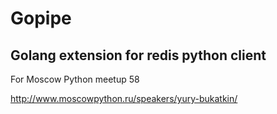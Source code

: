 # Gopipe 

## Golang extension for redis python client

For Moscow Python meetup 58 

http://www.moscowpython.ru/speakers/yury-bukatkin/

